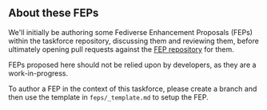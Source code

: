 ## About these FEPs

We'll initially be authoring some Fediverse Enhancement Proposals (FEPs) within the taskforce repository, discussing them and reviewing them, before ultimately opening pull requests against the [FEP repository](https://codeberg.org/fediverse/fep/src/branch/main/) for them.

FEPs proposed here should not be relied upon by developers, as they are a work-in-progress.

To author a FEP in the context of this taskforce, please create a branch and then use the template in `feps/_template.md` to setup the FEP.
